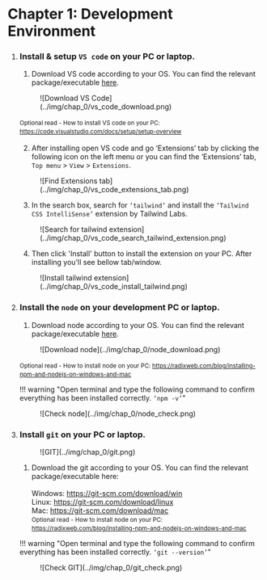 # Chapter 1: Development Environment

1.  ### **Install & setup `VS code` on your PC or laptop.**

    1.  Download VS code according to your OS. You can find the relevant package/executable <a href="https://code.visualstudio.com/download" target="_blank">here</a>.
    <figure markdown>
    ![Download VS Code](../img/chap_0/vs_code_download.png)
    </figure>
    <small>Optional read - How to install VS code on your PC: <a href="https://code.visualstudio.com/docs/setup/setup-overview" target="_blank">https://code.visualstudio.com/docs/setup/setup-overview</a></small><br /><br />

    2.  After installing open VS code and go ‘Extensions’ tab by clicking the following icon on the left menu or you can find the ‘Extensions’ tab, `Top menu` > `View` > `Extensions`.
    <figure markdown>
    ![Find Extensions tab](../img/chap_0/vs_code_extensions_tab.png)
    </figure>

    3.  In the search box, search for `‘tailwind’` and install the `‘Tailwind CSS IntelliSense’` extension by Tailwind Labs.
    <figure markdown>
    ![Search for tailwind extension](../img/chap_0/vs_code_search_tailwind_extension.png)
    </figure>

    4.  Then click 'Install' button to install the extension on your PC. After installing you'll see bellow tab/window.
    <figure markdown>
    ![Install tailwind extension](../img/chap_0/vs_code_install_tailwind.png)
    </figure>

2.  ### **Install the `node` on your development PC or laptop.**

    1.  Download node according to your OS. You can find the relevant package/executable <a href="https://nodejs.org/en/download/" target="_blank">here</a>.
    <figure markdown>
    ![Download node](../img/chap_0/node_download.png)
    </figure>
    <small> Optional read - How to install node on your PC: <a href="https://radixweb.com/blog/installing-npm-and-nodejs-on-windows-and-mac" target="_blank">https://radixweb.com/blog/installing-npm-and-nodejs-on-windows-and-mac</a></small><br />

    !!! warning "Open terminal and type the following command to confirm everything has been installed correctly. `‘npm -v’`"
    <figure markdown>
    ![Check node](../img/chap_0/node_check.png)
    </figure>

3.  ### **Install `git` on your PC or laptop.**

    <figure markdown>
    ![GIT](../img/chap_0/git.png)
    </figure>

    1.  Download the git according to your OS. You can find the relevant package/executable here: <br />
        <br /> Windows: <a href="https://git-scm.com/download/win" target="_blank">https://git-scm.com/download/win</a>
        <br /> Linux: <a href="https://git-scm.com/download/linux" target="_blank">https://git-scm.com/download/linux</a>
        <br /> Mac: <a href="https://git-scm.com/download/mac" target="_blank">https://git-scm.com/download/mac</a>
        <br /> <small> Optional read - How to install node on your PC: <a href="https://radixweb.com/blog/installing-npm-and-nodejs-on-windows-and-mac" target="_blank">https://radixweb.com/blog/installing-npm-and-nodejs-on-windows-and-mac</a></small><br />

    !!! warning "Open terminal and type the following command to confirm everything has been installed correctly. `‘git --version’`"
    <figure markdown>
    ![Check GIT](../img/chap_0/git_check.png)
    </figure>
